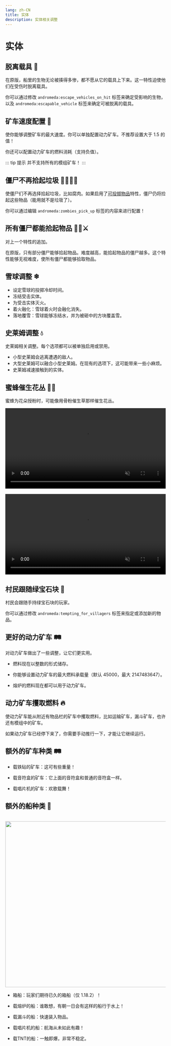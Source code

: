 ```yaml
---
lang: zh-CN
title: 实体
description: 实体相关调整
---
```


# 实体

## 脱离载具 🗿<Badge type="tip" text="^1.7.0" />

在原版，船里的生物无论被揍得多惨，都不愿从它的载具上下来。这一特性迫使他们在受伤时脱离载具。

你可以通过修改 `andromeda:escape_vehicles_on_hit` 标签来确定受影响的生物，以及 `andromeda:escapable_vehicle` 标签来确定可被脱离的载具。

## 矿车速度配置 💨<Badge type="tip" text="^1.5.0" />

使你能够调整矿车的最大速度。你可以单独配置动力矿车。不推荐设置大于 1.5 的值！

你还可以配置动力矿车的燃料消耗（支持负值）。

::: tip 提示
并不支持所有的模组矿车！
:::

## 僵尸不再拾起垃圾 🧟‍♀️❌🚮<Badge type="tip" text="^1.0.0" />

使僵尸们不再选择拾起垃圾，比如腐肉。如果启用了[可投掷物品](/zh-cn/mechanics#throwable-items-🥏)特性，僵尸仍将捡起这些物品（能用就不是垃圾了）。

你可以通过编辑 `andromeda:zombies_pick_up` 标签的内容来进行配置！

## 所有僵尸都能拾起物品 🧟‍♂️⚔<Badge type="tip" text="^1.0.0" />

对上一个特性的追加。

在原版，只有部分僵尸能够拾起物品。难度越高，能拾起物品的僵尸越多。这个特性能够无视难度，使所有僵尸都能够拾取物品。

## 雪球调整 ❄<Badge type="tip" text="^0.8.0" />

* 设定雪球的投掷冷却时间。
* 冻结受击实体。
* 为受击实体灭火。
* 着火融化：雪球着火时会融化消失。
* 落地覆雪：雪球能够冻结水，并为被砸中的方块覆盖雪。

## 史莱姆调整 💧<Badge type="tip" text="^0.8.0" />

史莱姆相关调整。每个选项都可以被单独启用或禁用。

* 小型史莱姆会逃离遭遇的敌人。
* 大型史莱姆可以融合小型史莱姆。在现有的选项下，这可能带来一些小麻烦。
* 史莱姆减速接触到的实体。

## 蜜蜂催生花丛 🌺🐝<Badge type="tip" text="^0.3.3" />

蜜蜂为花朵授粉时，可能像用骨粉催生草那样催生花丛。

<video style="display: block; margin-left: auto; margin-right: auto; max-width: 100%;" width="520" muted autoplay loop>
  <source src="/videos/bee_flowers.webm" type="video/mp4">
  你的浏览器不支持视频标签。
</video>
<br/>
<video style="display: block; margin-left: auto; margin-right: auto; max-width: 100%;" width="520" muted autoplay loop>
  <source src="/videos/bee_double_flowers.webm" type="video/mp4">
  你的浏览器不支持视频标签。
</video>

## 村民跟随绿宝石块 💎<Badge type="tip" text="^0.2.2" />

村民会跟随手持绿宝石块的玩家。

你可以通过修改 `andromeda:tempting_for_villagers` 标签来指定或添加新的物品。

## 更好的动力矿车 🛤️<Badge type="tip" text="^0.1" />

对动力矿车做出了一些调整，让它们更实用。

- 燃料现在以整数的形式储存。

- 你能够设置动力矿车的最大燃料承载量（默认 45000，最大 2147483647）。

- 熔炉的燃料现在都可以用于动力矿车。

## 动力矿车攫取燃料 🔥<Badge type="tip" text="^0.4.9" />

使动力矿车能从附近有物品栏的矿车中攫取燃料，比如运输矿车，漏斗矿车，也许还有模组中的矿车。

如果动力矿车已经停下来了，你需要手动推行一下，才能让它继续运行。

## 额外的矿车种类 🛤️<Badge type="tip" text="^0.1" />

- 载铁砧的矿车：这可有些重量！

- 载音符盒的矿车：它上面的音符盒和普通的音符盒一样。

- 载唱片机的矿车：欢歌载舞！

## 额外的船种类 🛶<Badge type="tip" text="^0.2" />

<br/>
<img style="display: block; margin-left: auto; margin-right: auto;" src="/images/boats.webp" width="520">

* 箱船：玩家们期待已久的箱船（仅 1.18.2）！

* 载熔炉的船：谁敢想，有朝一日会有这样的船行于水上！

* 载漏斗的船：快速装入物品。

* 载唱片机的船：航海从未如此有趣！

* 载TNT的船：一触即爆，非常不稳定。
